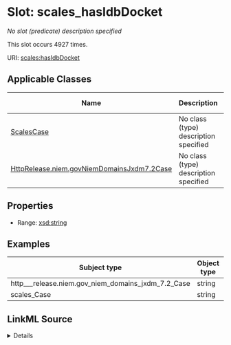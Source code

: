 

# Slot: scales_hasIdbDocket


_No slot (predicate) description specified_






This slot occurs 4927 times.


URI: [scales:hasIdbDocket](http://schemas.scales-okn.org/rdf/scales#hasIdbDocket)



<!-- no inheritance hierarchy -->





## Applicable Classes

| Name | Description | Modifies Slot |
| --- | --- | --- |
| [ScalesCase](../classes/ScalesCase.md) | No class (type) description specified |  yes  |
| [HttpRelease.niem.govNiemDomainsJxdm7.2Case](../classes/HttpRelease.niem.govNiemDomainsJxdm7.2Case.md) | No class (type) description specified |  yes  |







## Properties

* Range: [xsd:string](http://www.w3.org/2001/XMLSchema#string)






## Examples

| Subject type | Object type | Example subject | Example object | Occurrences |
| --- | --- | --- | --- | --- |
| http___release.niem.gov_niem_domains_jxdm_7.2_Case | string | scales:/CaseCivil | 1601644 | 4927 |
| scales_Case | string | scales:/CaseCivil | 1601644 | 4927 |




## LinkML Source

<details>

```yaml
name: scales_hasIdbDocket
annotations:
  count:
    tag: count
    value: 4927
description: No slot (predicate) description specified
examples:
- object:
    example_object: '1601644'
    example_object_type: string
    example_predicate: scales:hasIdbDocket
    example_subject: scales:/CaseCivil
    example_subject_type: http___release.niem.gov_niem_domains_jxdm_7.2_Case
- object:
    example_object: '1601644'
    example_object_type: string
    example_predicate: scales:hasIdbDocket
    example_subject: scales:/CaseCivil
    example_subject_type: scales_Case
from_schema: scales-kg
rank: 1000
slot_uri: scales:hasIdbDocket
alias: scales_hasIdbDocket
domain_of:
- http___release.niem.gov_niem_domains_jxdm_7.2_Case
- scales_Case
range: string

```
</details>